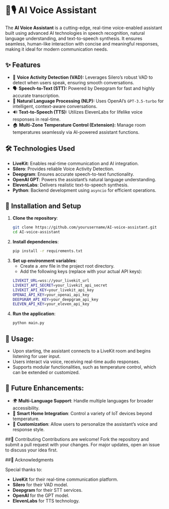 # 🧠🎙️ AI Voice Assistant  

The **AI Voice Assistant** is a cutting-edge, real-time voice-enabled assistant built using advanced AI technologies in speech recognition, natural language understanding, and text-to-speech synthesis. It ensures seamless, human-like interaction with concise and meaningful responses, making it ideal for modern communication needs.  

## ✨ Features  

- 🎤 **Voice Activity Detection (VAD):** Leverages Silero’s robust VAD to detect when users speak, ensuring smooth conversations.  
- 🗣️ **Speech-to-Text (STT):** Powered by Deepgram for fast and highly accurate transcription.  
- 🤖 **Natural Language Processing (NLP):** Uses OpenAI’s `GPT-3.5-turbo` for intelligent, context-aware conversations.  
- 🔊 **Text-to-Speech (TTS):** Utilizes ElevenLabs for lifelike voice responses in real-time.  
- 🏠 **Multi-Zone Temperature Control (Extension):** Manage room temperatures seamlessly via AI-powered assistant functions.  

## 🛠️ Technologies Used  

- **LiveKit**: Enables real-time communication and AI integration.  
- **Silero**: Provides reliable Voice Activity Detection.  
- **Deepgram**: Ensures accurate speech-to-text functionality.  
- **OpenAI GPT**: Powers the assistant’s natural language understanding.  
- **ElevenLabs**: Delivers realistic text-to-speech synthesis.  
- **Python**: Backend development using `asyncio` for efficient operations.  

## 🚀 Installation and Setup  

1. **Clone the repository**:  
   ```bash  
   git clone https://github.com/yourusername/AI-voice-assistant.git  
   cd AI-voice-assistant
2. **Install dependencies**:
   ```bash  
   pip install -r requirements.txt
3. **Set up environment variables**:
   - Create a .env file in the project root directory.
   - Add the following keys (replace with your actual API keys):
   ```bash  
   LIVEKIT_URL=wss://your_livekit_url  
   LIVEKIT_API_SECRET=your_livekit_api_secret  
   LIVEKIT_API_KEY=your_livekit_api_key  
   OPENAI_API_KEY=your_openai_api_key  
   DEEPGRAM_API_KEY=your_deepgram_api_key  
   ELEVEN_API_KEY=your_eleven_api_key
4. **Run the application**:
   ```bash  
   python main.py

## 🎯 Usage:

- Upon starting, the assistant connects to a LiveKit room and begins listening for user input.  
- Users interact via voice, receiving real-time audio responses.  
- Supports modular functionalities, such as temperature control, which can be extended or customized.

## 🔮 Future Enhancements:
- 🌍 **Multi-Language Support**: Handle multiple languages for broader accessibility.
- 🏡 **Smart Home Integration**: Control a variety of IoT devices beyond temperature.
- 🎨 **Customization**: Allow users to personalize the assistant’s voice and response style.

##🤝 Contributing
Contributions are welcome! Fork the repository and submit a pull request with your changes. For major updates, open an issue to discuss your idea first.

##🙌 Acknowledgments

Special thanks to:

- **LiveKit** for their real-time communication platform.
- **Silero** for their VAD model.
- **Deepgram** for their STT services.
- **OpenAI** for the GPT model.
- **ElevenLabs** for TTS technology.

